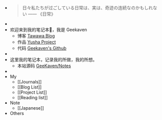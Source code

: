 - > 日々私たちが过ごしている日常は、実は、奇迹の连続なのかもしれない      —— 《日常》
-
- 欢迎来到我的笔记本👏，我是 Geekaven
	- 博客 [Tawawa Blog](http://tawawa.moe)
	- 作品 [Yusha Project](https://yuyuyu.moe)
	- 代码 [Geekaven's Github](https://github.com/GeeKaven)
-
- 这里我的笔记本，记录我的所做，我的所想。
	- 本站源码 [GeeKaven/Notes](https://github.com/GeeKaven/Notes)
-
- My
	- [[Journals]]
	- [[Blog List]]
	- [[Project List]]
	- [[Reading list]]
- Note
	- [[Japanese]]
- Others